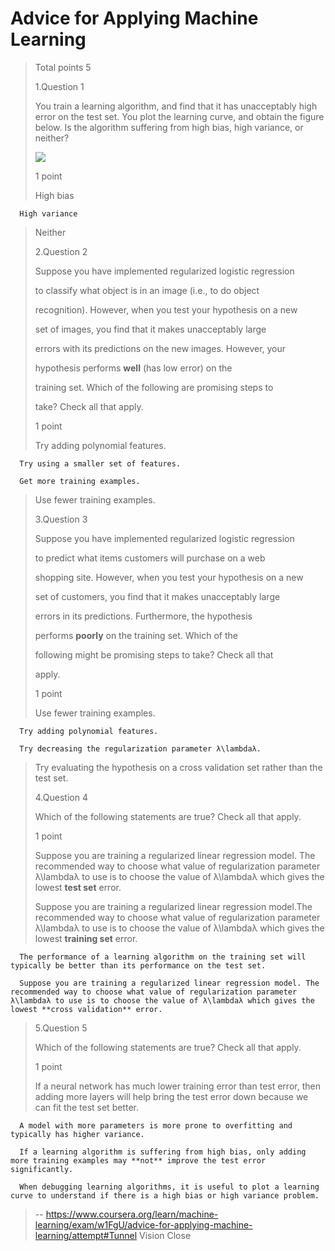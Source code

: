 # Advice for Applying Machine Learning
> 
> Total points 5
> 
>  1.Question 1
> 
> You train a learning algorithm, and find that it has unacceptably high error on the test set. You plot the learning curve, and obtain the figure below. Is the algorithm suffering from high bias, high variance, or neither?
> 
> ![](http://spark-public.s3.amazonaws.com/ml/images/10.1-c.png)
> 
> 1 point 
> 
>  High bias 
> 

      High variance 
> 
>  Neither 
> 
>  2.Question 2
> 
> Suppose you have implemented regularized logistic regression
> 
> to classify what object is in an image (i.e., to do object
> 
> recognition). However, when you test your hypothesis on a new
> 
> set of images, you find that it makes unacceptably large
> 
> errors with its predictions on the new images. However, your
> 
> hypothesis performs **well** (has low error) on the
> 
> training set. Which of the following are promising steps to
> 
> take? Check all that apply.
> 
> 1 point 
> 
>  Try adding polynomial features. 
> 

      Try using a smaller set of features. 
> 

      Get more training examples. 
> 
>  Use fewer training examples. 
> 
>  3.Question 3
> 
> Suppose you have implemented regularized logistic regression
> 
> to predict what items customers will purchase on a web
> 
> shopping site. However, when you test your hypothesis on a new
> 
> set of customers, you find that it makes unacceptably large
> 
> errors in its predictions. Furthermore, the hypothesis
> 
> performs **poorly** on the training set. Which of the
> 
> following might be promising steps to take? Check all that
> 
> apply.
> 
> 1 point 
> 
>  Use fewer training examples. 
> 

      Try adding polynomial features. 
> 

      Try decreasing the regularization parameter λ\lambdaλ. 
> 
>  Try evaluating the hypothesis on a cross validation set rather than the test set. 
> 
>  4.Question 4
> 
> Which of the following statements are true? Check all that apply.
> 
> 1 point 
> 
>  Suppose you are training a regularized linear regression model. The recommended way to choose what value of regularization parameter λ\lambdaλ to use is to choose the value of λ\lambdaλ which gives the lowest **test set** error. 
> 
>  Suppose you are training a regularized linear regression model.The recommended way to choose what value of regularization parameter λ\lambdaλ to use is to choose the value of λ\lambdaλ which gives the lowest **training set** error. 
> 

      The performance of a learning algorithm on the training set will typically be better than its performance on the test set. 
> 

      Suppose you are training a regularized linear regression model. The recommended way to choose what value of regularization parameter λ\lambdaλ to use is to choose the value of λ\lambdaλ which gives the lowest **cross validation** error. 
> 
>  5.Question 5
> 
> Which of the following statements are true? Check all that apply.
> 
> 1 point 
> 
>  If a neural network has much lower training error than test error, then adding more layers will help bring the test error down because we can fit the test set better. 
> 

      A model with more parameters is more prone to overfitting and typically has higher variance. 
> 

      If a learning algorithm is suffering from high bias, only adding more training examples may **not** improve the test error significantly. 
> 

      When debugging learning algorithms, it is useful to plot a learning curve to understand if there is a high bias or high variance problem.
>
> -- https://www.coursera.org/learn/machine-learning/exam/w1FgU/advice-for-applying-machine-learning/attempt#Tunnel Vision Close
